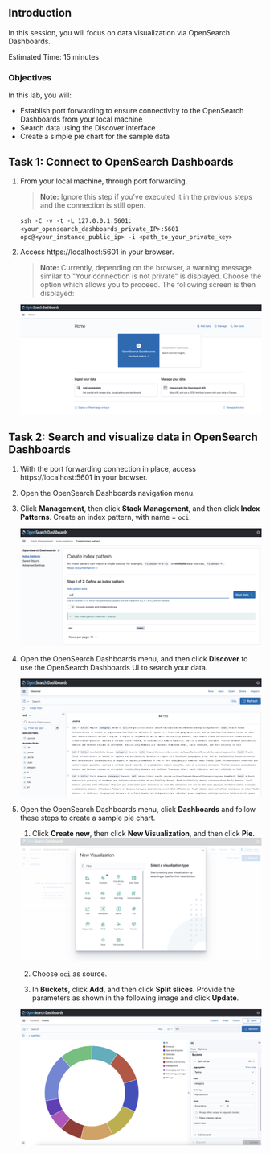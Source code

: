 ## Introduction

In this session, you will focus on data visualization via OpenSearch Dashboards.

Estimated Time: 15 minutes

### Objectives

In this lab, you will:
- Establish port forwarding to ensure connectivity to the OpenSearch Dashboards from your local machine
- Search data using the Discover interface
- Create a simple pie chart for the sample data

## Task 1: Connect to OpenSearch Dashboards

1. From your local machine, through port forwarding.
   > **Note:** Ignore this step if you’ve executed it in the previous steps and the connection is still open.

   ```
   ssh -C -v -t -L 127.0.0.1:5601:<your_opensearch_dashboards_private_IP>:5601 opc@<your_instance_public_ip> -i <path_to_your_private_key>
   ```

2. Access https://localhost:5601 in your browser.  
   > **Note:** Currently, depending on the browser, a warning message similar to "Your connection is not private" is displayed. Choose the option which allows you to proceed. The following screen is then displayed:  

   <img src="../images/image7.png" alt="OpenSearch Dashboards landing page" />


## Task 2: Search and visualize data in OpenSearch Dashboards

1. With the port forwarding connection in place, access https://localhost:5601 in your browser.
2. Open the OpenSearch Dashboards navigation menu.
3. Click **Management**, then click **Stack Management**, and then click **Index Patterns**. Create an index pattern, with name = `oci`.

   <img src="../images/image9.png" alt="OpenSearch Dashboards - Create index pattern" />

3. Open the OpenSearch Dashboards menu, and then click **Discover** to use the OpenSearch Dashboards UI to search your data.  

   <img src="../images/image10.png" alt="OpenSearch Dashboards - Discover"/>

4. Open the OpenSearch Dashboards menu, click **Dashboards** and follow these steps to create a sample pie chart.

   1. Click **Create new**, then click **New Visualization**, and then click **Pie**.

   <img src="../images/image11.png" alt="OpenSearch Dashboards - New Visualization" />

   2. Choose `oci` as source.

   3. In **Buckets**, click **Add**, and then click **Split slices**. Provide the parameters as shown in the following image and click **Update**.

   <img src="../images/image12.png" alt="OpenSearch Dashboards - Sample pie chart"/>
